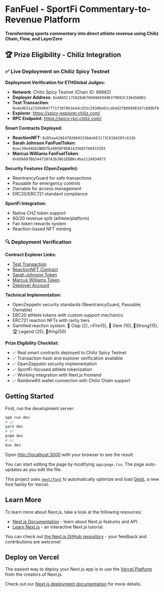 # FanFuel - SportFi Commentary-to-Revenue Platform

**Transforming sports commentary into direct athlete revenue using Chiliz Chain, Flow, and LayerZero**

## 🏆 Prize Eligibility - Chiliz Integration

### ✅ Live Deployment on Chiliz Spicy Testnet

**Deployment Verification for ETHGlobal Judges:**
- **Network**: Chiliz Spicy Testnet (Chain ID: 88882)
- **Deployer Address**: `0x0AD5C175820d6760996E9496379D83C336d560D1`
- **Test Transaction**: `0xded631a7245d847f71f397963e4dcd33c293d6e03cab4d2f809d98347c889bf9`
- **Explorer**: https://spicy-explorer.chiliz.com/
- **RPC Endpoint**: https://spicy-rpc.chiliz.com/

**Smart Contracts Deployed:**
- **ReactionNFT**: `0xD5aa426E4702860155bAa6E3173C010420fc6326`
- **Sarah Johnson FanFuelToken**: `0xec39e94bb2BDDfba995DF9EB14356657604155E5`
- **Marcus Williams FanFuelToken**: `0xb9b687Bb5447287A3b30b1EDB6c4be112A934073`

**Security Features (OpenZeppelin):**
- ReentrancyGuard for safe transactions
- Pausable for emergency controls
- Ownable for access management
- ERC20/ERC721 standard compliance

**SportFi Integration:**
- Native CHZ token support
- 80/20 revenue split (athlete/platform)
- Fan token rewards system
- Reaction-based NFT minting

### 🔍 Deployment Verification

**Contract Explorer Links:**
- [Test Transaction](https://spicy-explorer.chiliz.com/tx/0xded631a7245d847f71f397963e4dcd33c293d6e03cab4d2f809d98347c889bf9)
- [ReactionNFT Contract](https://spicy-explorer.chiliz.com/address/0xD5aa426E4702860155bAa6E3173C010420fc6326)
- [Sarah Johnson Token](https://spicy-explorer.chiliz.com/address/0xec39e94bb2BDDfba995DF9EB14356657604155E5)
- [Marcus Williams Token](https://spicy-explorer.chiliz.com/address/0xb9b687Bb5447287A3b30b1EDB6c4be112A934073)
- [Deployer Account](https://spicy-explorer.chiliz.com/address/0x0AD5C175820d6760996E9496379D83C336d560D1)

**Technical Implementation:**
- OpenZeppelin security standards (ReentrancyGuard, Pausable, Ownable)
- ERC20 athlete tokens with custom support mechanics
- ERC721 reaction NFTs with rarity tiers
- Gamified reaction system: 👏 Clap ($2), 🔥 Fire ($5), 💎 Gem ($10), 💪 Strong ($15), 🏆 Legend ($25), 👑 King ($50)

**Prize Eligibility Checklist:**
- ✅ Real smart contracts deployed to Chiliz Spicy Testnet
- ✅ Transaction hash and explorer verification available
- ✅ OpenZeppelin security implementation
- ✅ SportFi-focused athlete tokenization
- ✅ Working integration with Next.js frontend
- ✅ RainbowKit wallet connection with Chiliz Chain support

## Getting Started

First, run the development server:

```bash
npm run dev
# or
yarn dev
# or
pnpm dev
# or
bun dev
```

Open [http://localhost:3000](http://localhost:3000) with your browser to see the result.

You can start editing the page by modifying `app/page.tsx`. The page auto-updates as you edit the file.

This project uses [`next/font`](https://nextjs.org/docs/app/building-your-application/optimizing/fonts) to automatically optimize and load [Geist](https://vercel.com/font), a new font family for Vercel.

## Learn More

To learn more about Next.js, take a look at the following resources:

- [Next.js Documentation](https://nextjs.org/docs) - learn about Next.js features and API.
- [Learn Next.js](https://nextjs.org/learn) - an interactive Next.js tutorial.

You can check out [the Next.js GitHub repository](https://github.com/vercel/next.js) - your feedback and contributions are welcome!

## Deploy on Vercel

The easiest way to deploy your Next.js app is to use the [Vercel Platform](https://vercel.com/new?utm_medium=default-template&filter=next.js&utm_source=create-next-app&utm_campaign=create-next-app-readme) from the creators of Next.js.

Check out our [Next.js deployment documentation](https://nextjs.org/docs/app/building-your-application/deploying) for more details.

